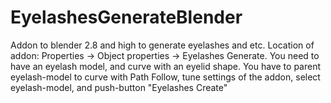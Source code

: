# EyelashesGenerateBlender
Addon to blender 2.8 and high to generate eyelashes and etc.
Location of addon: Properties -> Object properties -> Eyelashes Generate. 
You need to have an eyelash model, and curve with an eyelid shape. 
You have to parent eyelash-model to curve with Path Follow, 
tune settings of the addon, select eyelash-model, and push-button "Eyelashes Create"
